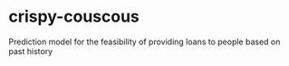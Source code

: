 # crispy-couscous
Prediction model for the feasibility of providing loans to people based on past history
